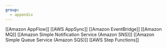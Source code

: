 ```yaml
---
group:
  - appendix
---
```


[[Amazon AppFlow]]
[[AWS AppSync]]
[[Amazon EventBridge]]
[[Amazon MQ]]
[[Amazon Simple Notification Service (Amazon SNS)]]
[[Amazon Simple Queue Service (Amazon SQS)]]
[[AWS Step Functions]]